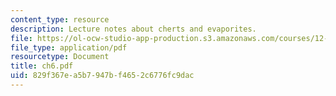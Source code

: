 ```yaml
---
content_type: resource
description: Lecture notes about cherts and evaporites.
file: https://ol-ocw-studio-app-production.s3.amazonaws.com/courses/12-110-sedimentary-geology-spring-2007/829f367ea5b7947bf4652c6776fc9dac_ch6.pdf
file_type: application/pdf
resourcetype: Document
title: ch6.pdf
uid: 829f367e-a5b7-947b-f465-2c6776fc9dac
---
```

